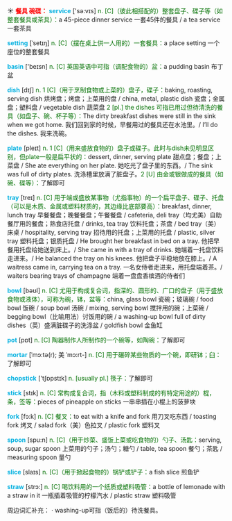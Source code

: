 ☀ <font color="red">**餐具 碗碟：**</font>
<font color="sky blue">**service**</font> ['sə:vɪs] 
<font color="rgb(227, 108, 9)">n. [C]（彼此相搭配的）整套盘子、碟子等（如整套餐具或茶具）：</font>a 45-piece dinner service 一套45件的餐具 / a tea service 一套茶具
           
<font color="sky blue">**setting**</font> [ˈsetɪŋ]
<font color="rgb(227, 108, 9)">n. [C]（摆在桌上供一人用的）一套餐具：</font>a place setting 一个座位的整套餐具

<font color="sky blue">**basin**</font> ['beɪsn] 
<font color="rgb(227, 108, 9)">n. [C] 英国英语中可指（调配食物的）盆：</font>a pudding basin 布丁盆

<font color="sky blue">**dish**</font> [dɪʃ] 
<font color="rgb(227, 108, 9)">n. 1 [C]（用于烹制食物或上菜的）盘子，碟子：</font>baking, roasting, serving dish 烘烤盘；烤盘；上菜用的盘 / china, metal, plastic dish 瓷盘；金属盘；塑料盘 / vegetable dish 蔬菜盘 <font color="rgb(227, 108, 9)">2 [pl.] the dishes 可指已用过但待清洗的餐具（如盘子、碗、杯子等）：</font>The dirty breakfast dishes were still in the sink when we got home. 我们回到家的时候，早餐用过的餐具还在水池里。/ I’ll do the dishes. 我来洗碗。

<font color="sky blue">**plate**</font> [pleɪt] 
<font color="rgb(227, 108, 9)">n. 1 [C]（用来盛放食物的）盘子或碟子。此时与dish未见明显区别，但plate一般是扁平状的：</font>dessert, dinner, serving plate 甜点盘；餐盘；上菜盘 / She ate everything on her plate. 她吃光了盘子里的东西。/ The sink was full of dirty plates. 洗涤槽里放满了脏盘子。<font color="rgb(227, 108, 9)">2 [U] 由金或银做成的餐具（如碗、碟等）：</font>了解即可
           
<font color="sky blue">**tray**</font> [treɪ]
<font color="rgb(227, 108, 9)">n. [C] 用于端或盛放某事物（尤指事物）的一个扁平盘子、碟子、托盘（可以是木质、金属或塑料材质的，其边缘比底部要高）：</font>breakfast, dinner, lunch tray 早餐餐盘；晚餐餐盘；午餐餐盘 / cafeteria, deli tray（均尤美）自助餐厅用的餐盘；熟食店托盘 / drinks, tea tray 饮料托盘；茶盘 / bed tray（美）床桌 / hospitality, serving tray 招待用的托盘；上菜用的托盘 / plastic, silver tray 塑料托盘；银质托盘 / He brought her breakfast in bed on a tray. 他把早餐用托盘给她送到床上。/ She came in with a tray of drinks. 她端着一托盘饮料走进来。/ He balanced the tray on his knees. 他把盘子平稳地放在膝上。/ A waitress came in, carrying tea on a tray. 一名女侍者走进来，用托盘端着茶。/ waiters bearing trays of champagne 端着一盘盘香槟酒的侍者们

<font color="sky blue">**bowl**</font> [bəʊl] 
<font color="rgb(227, 108, 9)">n. [C] 尤用于构成复合词，指深的、圆形的、广口的盘子（用于盛放食物或液体），可称为碗，钵，盆等：</font>china, glass bowl 瓷碗；玻璃碗 / food bowl 饭碗 / soup bowl 汤碗 / mixing, serving bowl 搅拌用的碗；上菜碗 / begging bowl（比喻用法）讨饭用的碗 / a washing-up bowl full of dirty dishes（英）盛满脏碟子的洗涤盆 / goldfish bowl 金鱼缸

<font color="sky blue">**pot**</font> [pɒt] 
<font color="rgb(227, 108, 9)">n. [C] 陶器制作人所制作的一个碗等，如陶碗：</font>了解即可
           
<font color="sky blue">**mortar**</font> [ˈmɔ:tə(r); 美 ˈmɔ:rt-]
<font color="rgb(227, 108, 9)">n. [C] 用于碾碎某些物质的一个碗，即研钵；臼：</font>了解即可

<font color="sky blue">**chopstick**</font> ['tʃɒpstɪk] 
<font color="rgb(227, 108, 9)">n. [usually pl.] 筷子：</font>了解即可

<font color="sky blue">**stick**</font> [stɪk] 
<font color="rgb(227, 108, 9)">n. [C] 常构成复合词，指（木料或塑料制成的有特定用途的）棍，条，签等：</font>pieces of pineapple on sticks 一串串插在小棍上的菠萝块

<font color="sky blue">**fork**</font> [fɔ:k] 
<font color="rgb(227, 108, 9)">n. [C] 餐叉：</font>to eat with a knife and fork 用刀叉吃东西 / toasting fork 烤叉 / salad fork（美）色拉叉 / plastic fork 塑料叉

<font color="sky blue">**spoon**</font> [spu:n] 
<font color="rgb(227, 108, 9)">n. [C]（用于炒菜、盛饭上菜或吃食物的）勺子、汤匙：</font>serving, soup, sugar spoon 上菜用的勺子；汤勺；糖勺 / table, tea spoon 餐勺；茶匙 / measuring spoon 量勺

<font color="sky blue">**slice**</font> [slaɪs] 
<font color="rgb(227, 108, 9)">n. [C]（用于掀起食物的）锅铲或铲子：</font>a fish slice 煎鱼铲 

<font color="sky blue">**straw**</font> [strɔ:] 
<font color="rgb(227, 108, 9)">n. [C] 喝饮料用的一个纸质或塑料吸管：</font>a bottle of lemonade with a straw in it 一瓶插着吸管的柠檬汽水 / plastic straw 塑料吸管

周边词汇补充：
· washing-up可指（饭后的）待洗餐具。
